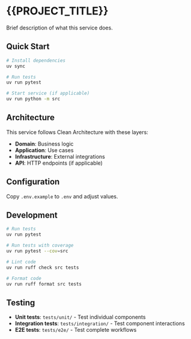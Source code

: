 # {{PROJECT_TITLE}}

Brief description of what this service does.

## Quick Start

```bash
# Install dependencies
uv sync

# Run tests
uv run pytest

# Start service (if applicable)
uv run python -m src
```

## Architecture

This service follows Clean Architecture with these layers:
- **Domain**: Business logic
- **Application**: Use cases
- **Infrastructure**: External integrations  
- **API**: HTTP endpoints (if applicable)

## Configuration

Copy `.env.example` to `.env` and adjust values.

## Development

```bash
# Run tests
uv run pytest

# Run tests with coverage
uv run pytest --cov=src

# Lint code
uv run ruff check src tests

# Format code
uv run ruff format src tests
```

## Testing

- **Unit tests**: `tests/unit/` - Test individual components
- **Integration tests**: `tests/integration/` - Test component interactions
- **E2E tests**: `tests/e2e/` - Test complete workflows
